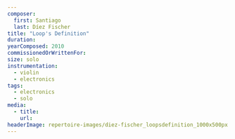 ```yaml
---
composer:
  first: Santiago
  last: Díez Fischer
title: "Loop's Definition"
duration:
yearComposed: 2010
commissionedOrWrittenFor:
size: solo
instrumentation:
  - violin
  - electronics
tags:
  - electronics
  - solo
media:
  - title:
    url:
headerImage: repertoire-images/diez-fischer_loopsdefinition_1000x500px.jpg
---
```

